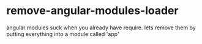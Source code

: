 # remove-angular-modules-loader
angular modules suck when you already have require. lets remove them by putting everything into a module called 'app'
